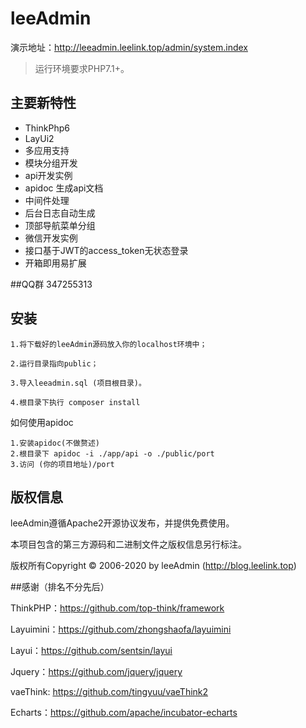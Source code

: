 leeAdmin
===============
演示地址：http://leeadmin.leelink.top/admin/system.index
> 运行环境要求PHP7.1+。

## 主要新特性

* ThinkPhp6
* LayUi2
* 多应用支持
* 模块分组开发
* api开发实例
* apidoc 生成api文档
* 中间件处理
* 后台日志自动生成
* 顶部导航菜单分组
* 微信开发实例
* 接口基于JWT的access_token无状态登录
* 开箱即用易扩展

##QQ群
347255313

## 安装

~~~
1.将下载好的leeAdmin源码放入你的localhost环境中；

2.运行目录指向public；

3.导入leeadmin.sql (项目根目录)。

4.根目录下执行 composer install
~~~

如何使用apidoc
~~~
1.安装apidoc(不做赘述)
2.根目录下 apidoc -i ./app/api -o ./public/port
3.访问 (你的项目地址)/port
~~~

## 版权信息

leeAdmin遵循Apache2开源协议发布，并提供免费使用。

本项目包含的第三方源码和二进制文件之版权信息另行标注。

版权所有Copyright © 2006-2020 by leeAdmin (http://blog.leelink.top)

##感谢（排名不分先后）

ThinkPHP：https://github.com/top-think/framework

Layuimini：https://github.com/zhongshaofa/layuimini

Layui：https://github.com/sentsin/layui

Jquery：https://github.com/jquery/jquery

vaeThink: https://github.com/tingyuu/vaeThink2

Echarts：https://github.com/apache/incubator-echarts
